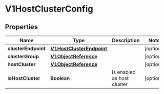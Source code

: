 # V1HostClusterConfig

## Properties
Name | Type | Description | Notes
------------ | ------------- | ------------- | -------------
**clusterEndpoint** | [**V1HostClusterEndpoint**](V1HostClusterEndpoint.md) |  |  [optional]
**clusterGroup** | [**V1ObjectReference**](V1ObjectReference.md) |  |  [optional]
**hostCluster** | [**V1ObjectReference**](V1ObjectReference.md) |  |  [optional]
**isHostCluster** | **Boolean** | is enabled as host cluster |  [optional]
